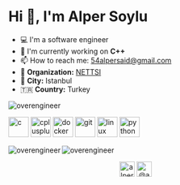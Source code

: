 # Hi 👋, I'm Alper Soylu

- 💻 I'm a software engineer
- 🔭 I'm currently working on **C++**
- 📫 How to reach me: 54alpersaid@gmail.com
- 💼 **Organization:** [NETTSI](https://www.nettsi.com/)
- 🌆 **City:** Istanbul
- 🇹🇷 **Country:** Turkey

<p align="left"> <img src="https://komarev.com/ghpvc/?username=overengineer" alt="overengineer" /> </p>

<p align="left"><img src="https://devicons.github.io/devicon/devicon.git/icons/c/c-original.svg" alt="c" width="40" height="40"/> <img src="https://devicons.github.io/devicon/devicon.git/icons/cplusplus/cplusplus-original.svg" alt="cplusplus" width="40" height="40"/> <img src="https://devicons.github.io/devicon/devicon.git/icons/docker/docker-original-wordmark.svg" alt="docker" width="40" height="40"/> <img src="https://www.vectorlogo.zone/logos/git-scm/git-scm-icon.svg" alt="git" width="40" height="40"/> <img src="https://devicons.github.io/devicon/devicon.git/icons/linux/linux-original.svg" alt="linux" width="40" height="40"/> <img src="https://devicons.github.io/devicon/devicon.git/icons/python/python-original.svg" alt="python" width="40" height="40"/></p><img align="left" src="https://github-readme-stats.vercel.app/api/top-langs/?username=overengineer&layout=compact&hide=html" alt="overengineer" />

<img align="center" src="https://github-readme-stats.vercel.app/api?username=overengineer&show_icons=true" alt="overengineer" />

<p align="center">
<a href="https://linkedin.com/in/alpersaidsoylu" target="blank"><img align="center" src="https://cdn.jsdelivr.net/npm/simple-icons@3.0.1/icons/linkedin.svg" alt="alpersaidsoylu" height="30" width="30" /></a>
<a href="https://medium.com/@asoylu" target="blank"><img align="center" src="https://cdn.jsdelivr.net/npm/simple-icons@3.0.1/icons/medium.svg" alt="@asoylu" height="30" width="30" /></a>
</p>
